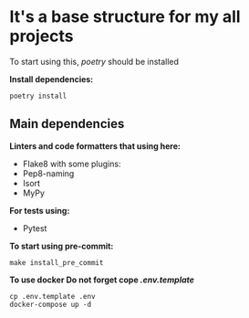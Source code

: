 # It's a base structure for my all projects

To start using this, _poetry_ should be installed

**Install dependencies:**
```
poetry install
```

## Main dependencies

**Linters and code formatters that using here:**
- Flake8 with some plugins:
- Pep8-naming
- Isort
- MyPy

**For tests using:**
- Pytest

**To start using pre-commit:**
```
make install_pre_commit
```

**To use docker Do not forget cope _.env.template_**
```
cp .env.template .env
docker-compose up -d
```
